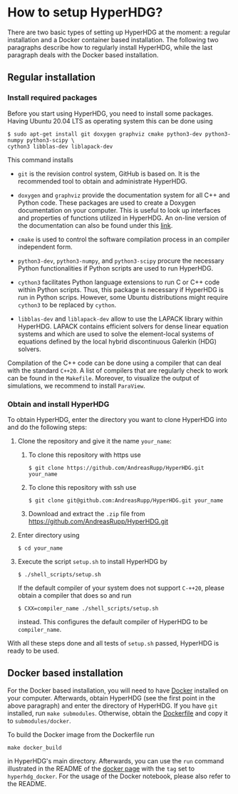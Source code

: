 # How to setup HyperHDG?

There are two basic types of setting up HyperHDG at the moment: a regular installation and a Docker
container based installation. The following two paragraphs describe how to regularly install
HyperHDG, while the last paragraph deals with the Docker based installation.


## Regular installation

### Install required packages

Before you start using HyperHDG, you need to install some packages. Having Ubuntu 20.04 LTS as
operating system this can be done using

    $ sudo apt-get install git doxygen graphviz cmake python3-dev python3-numpy python3-scipy \
    cython3 libblas-dev liblapack-dev


This command installs

- `git` is the revision control system, GitHub is based on. It is the recommended tool to obtain and
administrate HyperHDG.

- `doxygen` and `graphviz` provide the documentation system for all C++ and Python code. These
packages are used to create a Doxygen documentation on your computer. This is useful to look up 
interfaces and properties of functions utilized in HyperHDG. An on-line version of the documentation
can also be found under this [link](https://hyperhdg.github.io/auto_pages/doxygen).

- `cmake` is used to control the software compilation process in an compiler independent form.

- `python3-dev`, `python3-numpy`, and `python3-scipy` procure the necessary Python functionalities
if Python scripts are used to run HyperHDG.

- `cython3` facilitates Python language extensions to run C or C++ code within Python scripts. Thus,
this package is necessary if HyperHDG is run in Python scrips. However, some Ubuntu distributions
might require `cython3` to be replaced by `cython`.

- `libblas-dev` and `liblapack-dev` allow to use the LAPACK library within HyperHDG. LAPACK contains
efficient solvers for dense linear equation systems and which are used to solve the element-local
systems of equations defined by the local hybrid discontinuous Galerkin (HDG) solvers.


Compilation of the C++ code can be done using a compiler that can deal with the standard `C++20`. A
list of compilers that are regularly check to work can be found in the `Makefile`. Moreover, to
visualize the output of simulations, we recommend to install `ParaView`.


### Obtain and install HyperHDG

To obtain HyperHDG, enter the directory you want to clone HyperHDG into and do the following steps:

1. Clone the repository and give it the name `your_name`:

   1. To clone this repository with https use

          $ git clone https://github.com/AndreasRupp/HyperHDG.git your_name

   2. To clone this repository with ssh use

          $ git clone git@github.com:AndreasRupp/HyperHDG.git your_name

   3. Download and extract the `.zip` file from https://github.com/AndreasRupp/HyperHDG.git

2. Enter directory using

       $ cd your_name

3. Execute the script `setup.sh` to install HyperHDG by

       $ ./shell_scripts/setup.sh

   If the default compiler of your system does not support `C-++20`, please obtain a compiler that
   does so and run

       $ CXX=compiler_name ./shell_scripts/setup.sh

   instead. This configures the default compiler of HyperHDG to be `compiler_name`.


With all these steps done and all tests of `setup.sh` passed, HyperHDG is ready to be used.



## Docker based installation

For the Docker based installation, you will need to have [Docker](https://www.docker.com/) installed
on your computer. Afterwards, obtain HyperHDG (see the first point in the above paragraph) and enter
the directory of HyperHDG. If you have `git` installed, run `make submodules`. Otherwise, obtain the
[Dockerfile](https://github.com/HyperHDG/docker) and copy it to `submodules/docker`.

To build the Docker image from the Dockerfile run

    make docker_build

in HyperHDG's main directory. Afterwards, you can use the `run` command illustrated in the README of
the [docker page](https://github.com/HyperHDG/docker) with the `tag` set to `hyperhdg_docker`. For
the usage of the Docker notebook, please also refer to the README.

